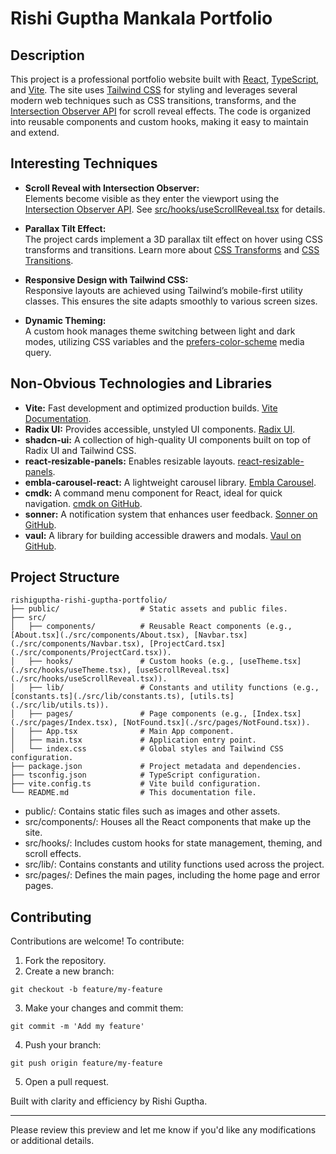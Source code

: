 # Rishi Guptha Mankala Portfolio

## Description

This project is a professional portfolio website built with [React](https://reactjs.org/), [TypeScript](https://www.typescriptlang.org/), and [Vite](https://vitejs.dev/). The site uses [Tailwind CSS](https://tailwindcss.com/) for styling and leverages several modern web techniques such as CSS transitions, transforms, and the [Intersection Observer API](https://developer.mozilla.org/en-US/docs/Web/API/Intersection_Observer_API) for scroll reveal effects. The code is organized into reusable components and custom hooks, making it easy to maintain and extend.

## Interesting Techniques

- **Scroll Reveal with Intersection Observer:**  
  Elements become visible as they enter the viewport using the [Intersection Observer API](https://developer.mozilla.org/en-US/docs/Web/API/Intersection_Observer_API). See [src/hooks/useScrollReveal.tsx](./src/hooks/useScrollReveal.tsx) for details.

- **Parallax Tilt Effect:**  
  The project cards implement a 3D parallax tilt effect on hover using CSS transforms and transitions. Learn more about [CSS Transforms](https://developer.mozilla.org/en-US/docs/Web/CSS/transform) and [CSS Transitions](https://developer.mozilla.org/en-US/docs/Web/CSS/transition).

- **Responsive Design with Tailwind CSS:**  
  Responsive layouts are achieved using Tailwind’s mobile-first utility classes. This ensures the site adapts smoothly to various screen sizes.

- **Dynamic Theming:**  
  A custom hook manages theme switching between light and dark modes, utilizing CSS variables and the [prefers-color-scheme](https://developer.mozilla.org/en-US/docs/Web/CSS/@media/prefers-color-scheme) media query.

## Non-Obvious Technologies and Libraries

- **Vite:** Fast development and optimized production builds. [Vite Documentation](https://vitejs.dev/).
- **Radix UI:** Provides accessible, unstyled UI components. [Radix UI](https://www.radix-ui.com/).
- **shadcn-ui:** A collection of high-quality UI components built on top of Radix UI and Tailwind CSS.
- **react-resizable-panels:** Enables resizable layouts. [react-resizable-panels](https://github.com/romainberger/react-resizable-panels).
- **embla-carousel-react:** A lightweight carousel library. [Embla Carousel](https://www.embla-carousel.com/).
- **cmdk:** A command menu component for React, ideal for quick navigation. [cmdk on GitHub](https://github.com/pacocoursey/cmdk).
- **sonner:** A notification system that enhances user feedback. [Sonner on GitHub](https://github.com/sonner-io/sonner).
- **vaul:** A library for building accessible drawers and modals. [Vaul on GitHub](https://github.com/vauljs/vaul).

## Project Structure

```plaintext
rishiguptha-rishi-guptha-portfolio/
├── public/                  # Static assets and public files.
├── src/
│   ├── components/          # Reusable React components (e.g., [About.tsx](./src/components/About.tsx), [Navbar.tsx](./src/components/Navbar.tsx), [ProjectCard.tsx](./src/components/ProjectCard.tsx)).
│   ├── hooks/               # Custom hooks (e.g., [useTheme.tsx](./src/hooks/useTheme.tsx), [useScrollReveal.tsx](./src/hooks/useScrollReveal.tsx)).
│   ├── lib/                 # Constants and utility functions (e.g., [constants.ts](./src/lib/constants.ts), [utils.ts](./src/lib/utils.ts)).
│   ├── pages/               # Page components (e.g., [Index.tsx](./src/pages/Index.tsx), [NotFound.tsx](./src/pages/NotFound.tsx)).
│   ├── App.tsx              # Main App component.
│   ├── main.tsx             # Application entry point.
│   └── index.css            # Global styles and Tailwind CSS configuration.
├── package.json             # Project metadata and dependencies.
├── tsconfig.json            # TypeScript configuration.
├── vite.config.ts           # Vite build configuration.
└── README.md                # This documentation file.
```
- public/: Contains static files such as images and other assets.
- src/components/: Houses all the React components that make up the site.
- src/hooks/: Includes custom hooks for state management, theming, and scroll effects.
- src/lib/: Contains constants and utility functions used across the project.
- src/pages/: Defines the main pages, including the home page and error pages.


## Contributing
Contributions are welcome! To contribute:

1. Fork the repository.
2. Create a new branch:
```plaintext
git checkout -b feature/my-feature
```
3. Make your changes and commit them:
```plaintext
git commit -m 'Add my feature'
```
4. Push your branch:
```plaintext
git push origin feature/my-feature
```
5. Open a pull request.


Built with clarity and efficiency by Rishi Guptha.

---

Please review this preview and let me know if you'd like any modifications or additional details.
